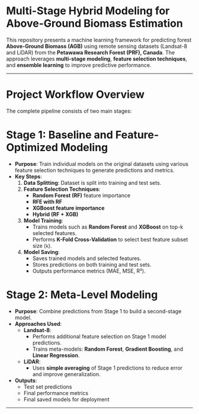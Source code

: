 # Multi-Stage Hybrid Modeling for Above-Ground Biomass Estimation

This repository presents a machine learning framework for predicting forest **Above-Ground Biomass (AGB)** using remote sensing datasets (Landsat-8 and LiDAR) from the **Petawawa Research Forest (PRF), Canada**. The approach leverages **multi-stage modeling**, **feature selection techniques**, and **ensemble learning** to improve predictive performance.

---

# Project Workflow Overview

The complete pipeline consists of two main stages:

# Stage 1: Baseline and Feature-Optimized Modeling

- **Purpose**: Train individual models on the original datasets using various feature selection techniques to generate predictions and metrics.
- **Key Steps**:
  1. **Data Splitting**: Dataset is split into training and test sets.
  2. **Feature Selection Techniques**:
     - **Random Forest (RF)** feature importance
     - **RFE with RF**
     - **XGBoost feature importance**
     - **Hybrid (RF + XGB)**
  3. **Model Training**:
     - Trains models such as **Random Forest** and **XGBoost** on top-k selected features.
     - Performs **K-Fold Cross-Validation** to select best feature subset size (`k`).
  4. **Model Saving**:
     - Saves trained models and selected features.
     - Stores predictions on both training and test sets.
     - Outputs performance metrics (MAE, MSE, R²).

# Stage 2: Meta-Level Modeling

- **Purpose**: Combine predictions from Stage 1 to build a second-stage model.
- **Approaches Used**:
  - **Landsat-8**:
    - Performs additional feature selection on Stage 1 model predictions.
    - Trains meta-models: **Random Forest**, **Gradient Boosting**, and **Linear Regression**.
  - **LiDAR**:
    - Uses **simple averaging** of Stage 1 predictions to reduce error and improve generalization.
- **Outputs**:
  - Test set predictions
  - Final performance metrics
  - Final saved models for deployment

---

